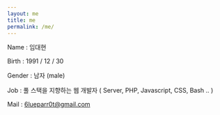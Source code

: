 ```yaml
---
layout: me
title: me
permalink: /me/
---
```

Name : 임대현

Birth : 1991 / 12 / 30 

Gender : 남자 (male)

Job : 풀 스택을 지향하는 웹 개발자 ( Server, PHP, Javascript, CSS, Bash .. )

Mail : 6lueparr0t@gmail.com